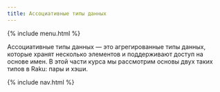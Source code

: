 ```yaml
---
title: Ассоциативные типы данных
---
```


{% include menu.html %}

Ассоциативные типы данных — это агрегированные типы данных, которые хранят несколько элементов и поддерживают доступ на основе имен. В этой части курса мы рассмотрим основы двух таких типов в Raku: пары и хэши.

{% include nav.html %}